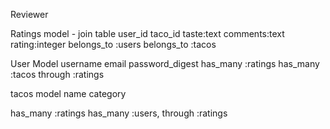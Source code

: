 Reviewer 

Ratings model - join table
user_id
taco_id
taste:text
comments:text
rating:integer
belongs_to :users
belongs_to :tacos



User Model
username
email
password_digest
has_many :ratings
has_many :tacos through :ratings


tacos model
name
category

has_many :ratings
has_many :users, through :ratings